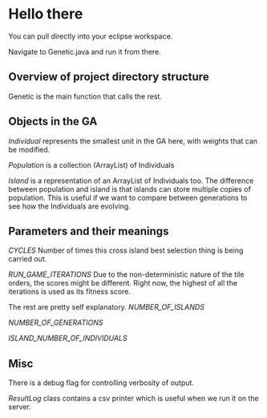 # Hello there

You can pull directly into your eclipse workspace.

Navigate to Genetic.java and run it from there.

## Overview of project directory structure

Genetic is the main function that calls the rest. 

## Objects in the GA

*Individual* represents the smallest unit in the GA here, with weights that can
be modified.

*Population* is a collection (ArrayList) of Individuals

*Island* is a representation of an ArrayList of Individuals too. The difference
between population and island is that islands can store multiple copies of
population. This is useful if we want to compare between generations to see how
the Individuals are evolving.

## Parameters and their meanings

*CYCLES* Number of times this cross island best selection thing is being carried
out.

*RUN_GAME_ITERATIONS* Due to the non-deterministic nature of the tile orders,
the scores might be different. Right now, the highest of all the iterations is
used as its fitness score.

The rest are pretty self explanatory.
*NUMBER_OF_ISLANDS*

*NUMBER_OF_GENERATIONS*

*ISLAND_NUMBER_OF_INDIVIDUALS*

## Misc
There is a debug flag for controlling verbosity of output.

*ResultLog* class contains a csv printer which is useful when we run it on the
server.
